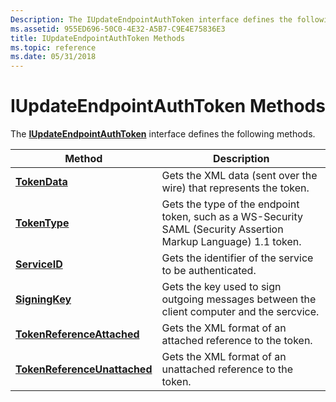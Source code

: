 ```yaml
---
Description: The IUpdateEndpointAuthToken interface defines the following methods.
ms.assetid: 955ED696-50C0-4E32-A5B7-C9E4E75836E3
title: IUpdateEndpointAuthToken Methods
ms.topic: reference
ms.date: 05/31/2018
---
```


# IUpdateEndpointAuthToken Methods

The [**IUpdateEndpointAuthToken**](iupdateendpointauthtoken.md) interface defines the following methods.



| Method                                                                                | Description                                                                                                     |
|---------------------------------------------------------------------------------------|-----------------------------------------------------------------------------------------------------------------|
| [**TokenData**](iupdateendpointauthtoken-tokendata.md)                               | Gets the XML data (sent over the wire) that represents the token.                                               |
| [**TokenType**](iupdateendpointauthtoken-tokentype.md)                               | Gets the type of the endpoint token, such as a WS-Security SAML (Security Assertion Markup Language) 1.1 token. |
| [**ServiceID**](iupdateendpointauthtoken-serviceid.md)                               | Gets the identifier of the service to be authenticated.                                                         |
| [**SigningKey**](iupdateendpointauthtoken-signingkey.md)                             | Gets the key used to sign outgoing messages between the client computer and the sercvice.                       |
| [**TokenReferenceAttached**](iupdateendpointauthtoken-tokenreferenceattached.md)     | Gets the XML format of an attached reference to the token.                                                      |
| [**TokenReferenceUnattached**](iupdateendpointauthtoken-tokenreferenceunattached.md) | Gets the XML format of an unattached reference to the token.                                                    |



 

 

 



